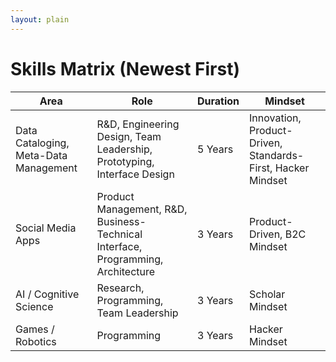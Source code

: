 ```yaml
---
layout: plain
---
```


# Skills Matrix (Newest First)

| Area | Role | Duration | Mindset |
|---|---|---|---|
| Data Cataloging, Meta-Data Management | R&D, Engineering Design, Team Leadership, Prototyping, Interface Design | 5 Years |  Innovation, Product-Driven, Standards-First, Hacker Mindset |
| Social Media Apps | Product Management, R&D, Business-Technical Interface, Programming, Architecture | 3 Years | Product-Driven, B2C Mindset |
| AI / Cognitive Science | Research, Programming, Team Leadership | 3 Years | Scholar Mindset | 
| Games / Robotics | Programming | 3 Years | Hacker Mindset |
